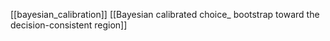[[bayesian_calibration]]
[[Bayesian calibrated choice_ bootstrap toward the decision-consistent region]]